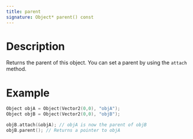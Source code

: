 ```yaml
---
title: parent
signature: Object* parent() const
---
```


# Description
Returns the parent of this object. You can set a parent by using the `attach` method.

# Example
``` c++
Object objA = Object(Vector2(0,0), "objA");
Object objB = Object(Vector2(0,0), "objB");

objB.attach(&objA); // objA is now the parent of objB
objB.parent(); // Returns a pointer to objA
```


